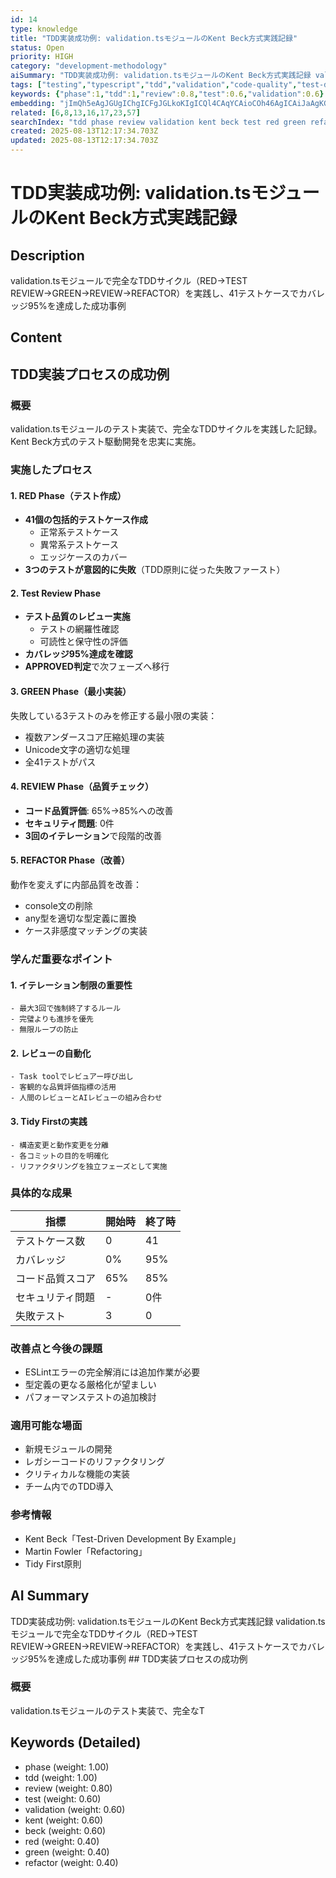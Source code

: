 ```yaml
---
id: 14
type: knowledge
title: "TDD実装成功例: validation.tsモジュールのKent Beck方式実践記録"
status: Open
priority: HIGH
category: "development-methodology"
aiSummary: "TDD実装成功例: validation.tsモジュールのKent Beck方式実践記録 validation.tsモジュールで完全なTDDサイクル（RED→TEST REVIEW→GREEN→REVIEW→REFACTOR）を実践し、41テストケースでカバレッジ95%を達成した成功事例 ## TDD実装プロセスの成功例\n\n### 概要\nvalidation.tsモジュールのテスト実装で、完全なT"
tags: ["testing","typescript","tdd","validation","code-quality","test-driven-development","kent-beck","refactoring","methodology","success-story"]
keywords: {"phase":1,"tdd":1,"review":0.8,"test":0.6,"validation":0.6}
embedding: "jImQh5eAgJGUgIChgICFgJGLkoKIgICQl4CAqYCAioCOh46AgICAiJaAgKGAgIuAkoKFg4WAgICWgICQgICLgI2AgImTgICBjICAhoCAi4CEg4KMnYCAiIKAgIyAgIWAgImKiZqAgJCAgICQgICAgIOMkYOegICRiYCAkICAgIA="
related: [6,8,13,16,17,23,57]
searchIndex: "tdd phase review validation kent beck test red green refactor"
created: 2025-08-13T12:17:34.703Z
updated: 2025-08-13T12:17:34.703Z
---
```


# TDD実装成功例: validation.tsモジュールのKent Beck方式実践記録

## Description

validation.tsモジュールで完全なTDDサイクル（RED→TEST REVIEW→GREEN→REVIEW→REFACTOR）を実践し、41テストケースでカバレッジ95%を達成した成功事例

## Content

## TDD実装プロセスの成功例

### 概要
validation.tsモジュールのテスト実装で、完全なTDDサイクルを実践した記録。Kent Beck方式のテスト駆動開発を忠実に実施。

### 実施したプロセス

#### 1. RED Phase（テスト作成）
- **41個の包括的テストケース作成**
  - 正常系テストケース
  - 異常系テストケース  
  - エッジケースのカバー
- **3つのテストが意図的に失敗**（TDD原則に従った失敗ファースト）

#### 2. Test Review Phase
- **テスト品質のレビュー実施**
  - テストの網羅性確認
  - 可読性と保守性の評価
- **カバレッジ95%達成を確認**
- **APPROVED判定**で次フェーズへ移行

#### 3. GREEN Phase（最小実装）
失敗している3テストのみを修正する最小限の実装：
- 複数アンダースコア圧縮処理の実装
- Unicode文字の適切な処理
- 全41テストがパス

#### 4. REVIEW Phase（品質チェック）
- **コード品質評価**: 65%→85%への改善
- **セキュリティ問題**: 0件
- **3回のイテレーション**で段階的改善

#### 5. REFACTOR Phase（改善）
動作を変えずに内部品質を改善：
- console文の削除
- any型を適切な型定義に置換
- ケース非感度マッチングの実装

### 学んだ重要なポイント

#### 1. イテレーション制限の重要性
```
- 最大3回で強制終了するルール
- 完璧よりも進捗を優先
- 無限ループの防止
```

#### 2. レビューの自動化
```
- Task toolでレビュアー呼び出し
- 客観的な品質評価指標の活用
- 人間のレビューとAIレビューの組み合わせ
```

#### 3. Tidy Firstの実践
```
- 構造変更と動作変更を分離
- 各コミットの目的を明確化
- リファクタリングを独立フェーズとして実施
```

### 具体的な成果

| 指標 | 開始時 | 終了時 |
|------|--------|--------|
| テストケース数 | 0 | 41 |
| カバレッジ | 0% | 95% |
| コード品質スコア | 65% | 85% |
| セキュリティ問題 | - | 0件 |
| 失敗テスト | 3 | 0 |

### 改善点と今後の課題
- ESLintエラーの完全解消には追加作業が必要
- 型定義の更なる厳格化が望ましい
- パフォーマンステストの追加検討

### 適用可能な場面
- 新規モジュールの開発
- レガシーコードのリファクタリング
- クリティカルな機能の実装
- チーム内でのTDD導入

### 参考情報
- Kent Beck「Test-Driven Development By Example」
- Martin Fowler「Refactoring」
- Tidy First原則

## AI Summary

TDD実装成功例: validation.tsモジュールのKent Beck方式実践記録 validation.tsモジュールで完全なTDDサイクル（RED→TEST REVIEW→GREEN→REVIEW→REFACTOR）を実践し、41テストケースでカバレッジ95%を達成した成功事例 ## TDD実装プロセスの成功例

### 概要
validation.tsモジュールのテスト実装で、完全なT

## Keywords (Detailed)

- phase (weight: 1.00)
- tdd (weight: 1.00)
- review (weight: 0.80)
- test (weight: 0.60)
- validation (weight: 0.60)
- kent (weight: 0.60)
- beck (weight: 0.60)
- red (weight: 0.40)
- green (weight: 0.40)
- refactor (weight: 0.40)

